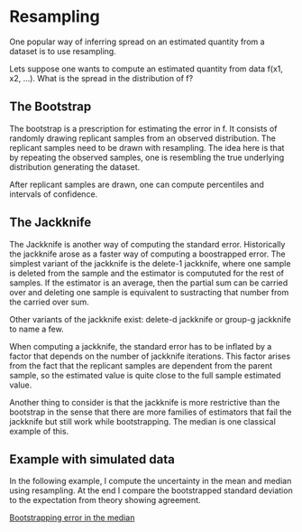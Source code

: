 # Resampling

One popular way of inferring spread on an estimated quantity from a dataset is to use resampling.

Lets suppose one wants to compute an estimated quantity from data f(x1, x2, ...). What is the spread in the distribution of f?

## The Bootstrap

The bootstrap is a prescription for estimating the error in f. It consists of randomly drawing replicant samples from an observed distribution. 
The replicant samples need to be drawn with resampling. The idea here is that by repeating the observed samples, one is resembling the true underlying distribution generating the dataset.

After replicant samples are drawn, one can compute percentiles and intervals of confidence.

## The Jackknife

The Jackknife is another way of computing the standard error. Historically the jackknife arose as a faster way of computing a boostrapped error. The simplest variant of the jackknife is the delete-1 jackknife, where one sample is deleted from the sample and the estimator is compututed for the rest of samples.
If the estimator is an average, then the partial sum can be carried over and deleting one sample is equivalent to sustracting that number from the carried over sum.

Other variants of the jackknife exist: delete-d jackknife or group-g jackknife to name a few.

When computing a jackknife, the standard error has to be inflated by a factor that depends on the number of jackknife iterations. This factor arises from the fact that the replicant samples are dependent from the parent sample, so the estimated value is quite close to the full sample estimated value.

Another thing to consider is that the jackknife is more restrictive than the bootstrap in the sense that there are more families of estimators that fail the jackknife but still work while bootstrapping. The median is one classical example of this.

## Example with simulated data
In the following example, I compute the uncertainty in the mean and median using resampling. At the end I compare the bootstrapped standard deviation to the expectation from theory showing agreement.

[Bootstrapping error in the median](https://github.com/patogallardo/resampling_techniques/blob/master/Uncertainty%20in%20the%20median.ipynb)

